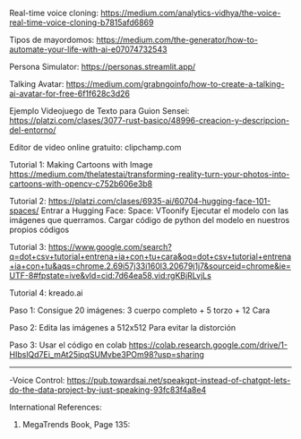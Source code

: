 Real-time voice cloning:
https://medium.com/analytics-vidhya/the-voice-real-time-voice-cloning-b7815afd6869

Tipos de mayordomos:
https://medium.com/the-generator/how-to-automate-your-life-with-ai-e07074732543

Persona Simulator:
https://personas.streamlit.app/

Talking Avatar:
https://medium.com/grabngoinfo/how-to-create-a-talking-ai-avatar-for-free-6f1f628c3d26

Ejemplo Videojuego de Texto para Guion Sensei:
https://platzi.com/clases/3077-rust-basico/48996-creacion-y-descripcion-del-entorno/

Editor de video online gratuito:
clipchamp.com

Tutorial 1: Making Cartoons with Image
https://medium.com/thelatestai/transforming-reality-turn-your-photos-into-cartoons-with-opencv-c752b606e3b8

Tutorial 2: https://platzi.com/clases/6935-ai/60704-hugging-face-101-spaces/
Entrar a Hugging Face: Space: VToonify
Ejecutar el modelo con las imágenes que querramos.
Cargar código de python del modelo en nuestros propios códigos


Tutorial 3:
https://www.google.com/search?q=dot+csv+tutorial+entrena+ia+con+tu+cara&oq=dot+csv+tutorial+entrena+ia+con+tu&aqs=chrome.2.69i57j33i160l3.20679j1j7&sourceid=chrome&ie=UTF-8#fpstate=ive&vld=cid:7d64ea58,vid:rgKBjRLvjLs

Tutorial 4:
kreado.ai

Paso 1: 
Consigue 20 imágenes: 3 cuerpo completo + 5 torzo + 12 Cara

Paso 2:
Edita las imágenes a 512x512
Para evitar la distorción 

Paso 3: 
Usar el código en colab
https://colab.research.google.com/drive/1-HIbslQd7Ei_mAt25ipqSUMvbe3POm98?usp=sharing


--------------------
-Voice Control: https://pub.towardsai.net/speakgpt-instead-of-chatgpt-lets-do-the-data-project-by-just-speaking-93fc83f4a8e4

International References:
1) MegaTrends Book, Page 135:

